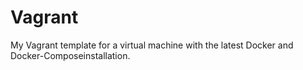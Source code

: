 Vagrant
=======

My Vagrant template for a virtual machine with the latest Docker and Docker-Composeinstallation.

